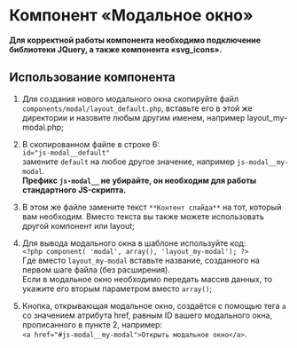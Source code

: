 # Компонент «Модальное окно»

**Для корректной работы компонента необходимо подключение библиотеки JQuery, а также компонента «svg_icons».**

## Использование компонента
1. Для создания нового модального окна скопируйте файл `components/modal/layout_default.php`, вставьте его в этой же директории и назовите любым другим именем, например layout_my-modal.php;

2. В скопированном файле в строке 6:  
`id="js-modal__default"`  
 замените `default` на любое другое значение, например `js-modal__my-modal`.  
 **Префикс `js-modal__` не убирайте, он необходим для работы стандартного JS-скрипта.**
 
3. В этом же файле замените текст `**Контент слайда**` на тот, который вам необходим. Вместо текста вы также можете использовать другой компонент или layout;

4. Для вывода модального окна в шаблоне используйте код:  
`<?php component( 'modal', array(), 'layout_my-modal'); ?>`  
Где вместо `layout_my-modal` вставьте название, созданного на первом шаге файла (без расширения).  
 Если в модальное окно необходимо передать массив данных, то укажите его вторым параметром вместо `array()`;
 
 5. Кнопка, открывающая модальное окно, создаётся с помощью тега `a` со значением атрибута href, равным ID вашего модального окна, прописанного в пункте 2, например:  
 `<a href="#js-modal__my-modal">Открыть модальное окно</a>`.

